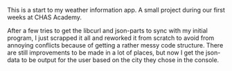 This is a start to my weather information app.
A small project during our first weeks at CHAS Academy.

After a few tries to get the libcurl and json-parts to sync with my initial program, I just scrapped it all and reworked it from scratch to avoid from annoying conflicts because of getting a rather messy code structure. There are still improvements to be made in a lot of places, but now I get the json-data to be output for the user based on the city they chose in the console.
